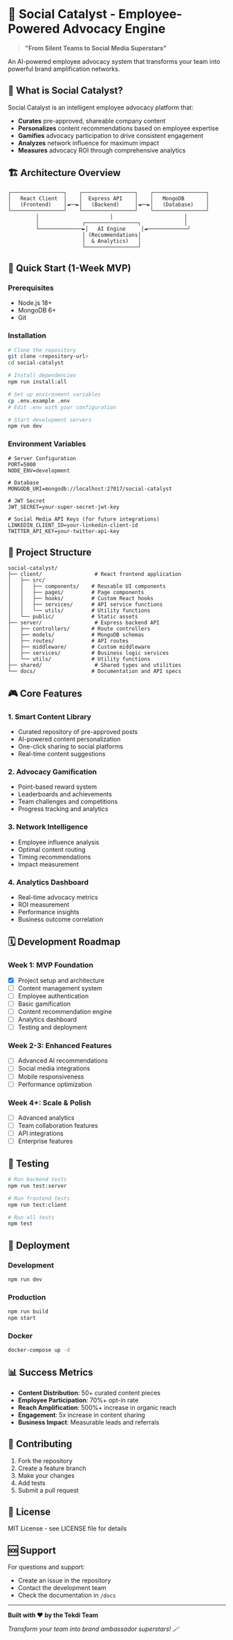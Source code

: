 # 🚀 Social Catalyst - Employee-Powered Advocacy Engine

> **"From Silent Teams to Social Media Superstars"**

An AI-powered employee advocacy system that transforms your team into powerful brand amplification networks.

## 🎯 What is Social Catalyst?

Social Catalyst is an intelligent employee advocacy platform that:
- **Curates** pre-approved, shareable company content
- **Personalizes** content recommendations based on employee expertise
- **Gamifies** advocacy participation to drive consistent engagement
- **Analyzes** network influence for maximum impact
- **Measures** advocacy ROI through comprehensive analytics

## 🏗️ Architecture Overview

```
┌─────────────────┐    ┌─────────────────┐    ┌─────────────────┐
│   React Client  │    │  Express API    │    │   MongoDB       │
│   (Frontend)    │◄──►│   (Backend)     │◄──►│   (Database)    │
└─────────────────┘    └─────────────────┘    └─────────────────┘
         │                       │                       │
         │              ┌─────────────────┐              │
         └──────────────►│   AI Engine     │◄─────────────┘
                        │ (Recommendations│
                        │  & Analytics)   │
                        └─────────────────┘
```

## 🚀 Quick Start (1-Week MVP)

### Prerequisites
- Node.js 18+ 
- MongoDB 6+
- Git

### Installation
```bash
# Clone the repository
git clone <repository-url>
cd social-catalyst

# Install dependencies
npm run install:all

# Set up environment variables
cp .env.example .env
# Edit .env with your configuration

# Start development servers
npm run dev
```

### Environment Variables
```env
# Server Configuration
PORT=5000
NODE_ENV=development

# Database
MONGODB_URI=mongodb://localhost:27017/social-catalyst

# JWT Secret
JWT_SECRET=your-super-secret-jwt-key

# Social Media API Keys (for future integrations)
LINKEDIN_CLIENT_ID=your-linkedin-client-id
TWITTER_API_KEY=your-twitter-api-key
```

## 📁 Project Structure

```
social-catalyst/
├── client/                 # React frontend application
│   ├── src/
│   │   ├── components/    # Reusable UI components
│   │   ├── pages/         # Page components
│   │   ├── hooks/         # Custom React hooks
│   │   ├── services/      # API service functions
│   │   └── utils/         # Utility functions
│   └── public/            # Static assets
├── server/                 # Express backend API
│   ├── controllers/       # Route controllers
│   ├── models/            # MongoDB schemas
│   ├── routes/            # API routes
│   ├── middleware/        # Custom middleware
│   ├── services/          # Business logic services
│   └── utils/             # Utility functions
├── shared/                 # Shared types and utilities
└── docs/                  # Documentation and API specs
```

## 🎮 Core Features

### 1. Smart Content Library
- Curated repository of pre-approved posts
- AI-powered content personalization
- One-click sharing to social platforms
- Real-time content suggestions

### 2. Advocacy Gamification
- Point-based reward system
- Leaderboards and achievements
- Team challenges and competitions
- Progress tracking and analytics

### 3. Network Intelligence
- Employee influence analysis
- Optimal content routing
- Timing recommendations
- Impact measurement

### 4. Analytics Dashboard
- Real-time advocacy metrics
- ROI measurement
- Performance insights
- Business outcome correlation

## 🗓️ Development Roadmap

### Week 1: MVP Foundation
- [x] Project setup and architecture
- [ ] Content management system
- [ ] Employee authentication
- [ ] Basic gamification
- [ ] Content recommendation engine
- [ ] Analytics dashboard
- [ ] Testing and deployment

### Week 2-3: Enhanced Features
- [ ] Advanced AI recommendations
- [ ] Social media integrations
- [ ] Mobile responsiveness
- [ ] Performance optimization

### Week 4+: Scale & Polish
- [ ] Advanced analytics
- [ ] Team collaboration features
- [ ] API integrations
- [ ] Enterprise features

## 🧪 Testing

```bash
# Run backend tests
npm run test:server

# Run frontend tests
npm run test:client

# Run all tests
npm test
```

## 🚀 Deployment

### Development
```bash
npm run dev
```

### Production
```bash
npm run build
npm start
```

### Docker
```bash
docker-compose up -d
```

## 📊 Success Metrics

- **Content Distribution**: 50+ curated content pieces
- **Employee Participation**: 70%+ opt-in rate
- **Reach Amplification**: 500%+ increase in organic reach
- **Engagement**: 5x increase in content sharing
- **Business Impact**: Measurable leads and referrals

## 🤝 Contributing

1. Fork the repository
2. Create a feature branch
3. Make your changes
4. Add tests
5. Submit a pull request

## 📄 License

MIT License - see LICENSE file for details

## 🆘 Support

For questions and support:
- Create an issue in the repository
- Contact the development team
- Check the documentation in `/docs`

---

**Built with ❤️ by the Tekdi Team**

*Transform your team into brand ambassador superstars! 🪄* 